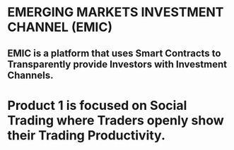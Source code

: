 # EMERGING MARKETS INVESTMENT CHANNEL (EMIC)

## EMIC is a platform that uses Smart Contracts to Transparently provide Investors with Investment Channels.

# Product 1 is focused on Social Trading where Traders openly show their Trading Productivity. 
